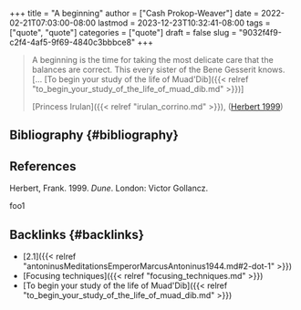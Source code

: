 +++
title = "A beginning"
author = ["Cash Prokop-Weaver"]
date = 2022-02-21T07:03:00-08:00
lastmod = 2023-12-23T10:32:41-08:00
tags = ["quote", "quote"]
categories = ["quote"]
draft = false
slug = "9032f4f9-c2f4-4af5-9f69-4840c3bbbce8"
+++

> A beginning is the time for taking the most delicate care that the balances are correct. This every sister of the Bene Gesserit knows. [... [To begin your study of the life of Muad'Dib]({{< relref "to_begin_your_study_of_the_life_of_muad_dib.md" >}})]
>
> [Princess Irulan]({{< relref "irulan_corrino.md" >}}), (<a href="#citeproc_bib_item_1">Herbert 1999</a>)


## Bibliography {#bibliography}

## References

<style>.csl-entry{text-indent: -1.5em; margin-left: 1.5em;}</style><div class="csl-bib-body">
  <div class="csl-entry"><a id="citeproc_bib_item_1"></a>Herbert, Frank. 1999. <i>Dune</i>. London: Victor Gollancz.</div>
</div>

foo1


## Backlinks {#backlinks}

-   [2.1]({{< relref "antoninusMeditationsEmperorMarcusAntoninus1944.md#2-dot-1" >}})
-   [Focusing techniques]({{< relref "focusing_techniques.md" >}})
-   [To begin your study of the life of Muad'Dib]({{< relref "to_begin_your_study_of_the_life_of_muad_dib.md" >}})

